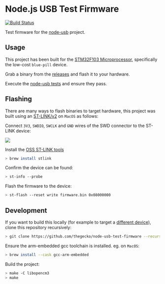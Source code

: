 # Node.js USB Test Firmware

[![Build Status](https://github.com/thegecko/node-usb-test-firmware/workflows/ci/badge.svg)](https://github.com/thegecko/node-usb-test-firmware/actions)

Test firmware for the [node-usb](https://github.com/tessel/node-usb) project.

## Usage

This project has been built for the [STM32F103 Microprocessor](https://www.st.com/en/microcontrollers-microprocessors/stm32f103.html), specifically the low-cost `blue-pill` device.

Grab a binary from the [releases](https://github.com/thegecko/node-usb-test-firmware/releases) and flash it to your hardware.

Execute the [node-usb tests](https://github.com/tessel/node-usb/blob/master/test/usb.coffee) and ensure they pass.

## Flashing

There are many ways to flash binaries to target hardware, this project was built using an [ST-LINK/v2](https://www.st.com/en/development-tools/st-link-v2.html) on `MacOS` as follows:

Connect `3V3`, `SWDIO`, `SWCLK` and `GND` wires of the SWD connector to the ST-LINK device:

<img src="https://www.programmersought.com/images/160/33d77575620495f71efef4eb4598a3c8.png">

Install the [OSS ST-LINK tools](https://github.com/stlink-org/stlink)

```bash
> brew install stlink
```

Confirm the device can be found:

```bash
> st-info --probe
```

Flash the firmware to the device:

```bash
> st-flash --reset write firmware.bin 0x08000000
```

## Development

If you want to build this locally (for example to target a [different device](https://github.com/libopencm3/libopencm3/blob/master/ld/devices.data)), clone this repository recursively:

```bash
> git clone https://github.com/thegecko/node-usb-test-firmware --recurse-submodules
```

Ensure the arm-embedded gcc toolchain is installed. eg. on `MacOS`:

```bash
> brew install --cask gcc-arm-embedded
```

Build the project:

```bash
> make -C libopencm3
> make
```
